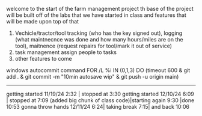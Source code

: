 welcome to the start of the farm management project th base of the project will be built off of the labs that we have started in class and features that will be made upon top of that

1. Vechicle/tractor/tool tracking (who has the key signed out), logging (what maintnecnce was done and how many hours/miles are on the tool), maitnence (request repairs for tool/mark it out of service)
2. task management assign people to tasks
3. other features to come



windows autocommit command
FOR /L %i IN (0,1,3) DO (timeout 600 & git add . & git commit -m "10min autosave wip" & git push -u origin main)

<hr>
getting started 11/19/24 2:32 | stopped at 3:30
getting started 12/10/24 6:09 | stopped at 7:09 (added big chunk of class code)|starting again 9:30 |done 10:53
gonna throw hands 12/11/24 6:24| taking break 7:15| and back 10:06